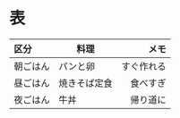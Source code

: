 # 表

| 区分       | 料理  | メモ |
| :-- | -- | --: |
| 朝ごはん  | パンと卵 | すぐ作れる | 
| 昼ごはん  | 焼きそば定食 | 食べすぎ | 
| 夜ごはん  | 牛丼 | 帰り道に |
